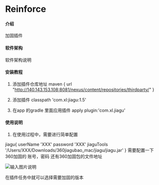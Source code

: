 # Reinforce

#### 介绍
加固插件

#### 软件架构
软件架构说明


#### 安装教程

1.  添加插件仓库地址 maven {
    url "http://140.143.153.108:8081/nexus/content/repositories/thirdparty/"
  }

2.  添加插件 classpath 'com.xl:jiagu:1.5'
3.  在app 的gradle 里面应用插件 
    apply plugin:'com.xl.jiagu'
#### 使用说明

1.  在使用过程中，需要进行简单配置

jiagu{
    userName 'XXX'
    password 'XXX'
    jiaguTools '/Users/XXX/Downloads/360jiagubao_mac/jiagu/jiagu.jar'
}
需要配置一下 360加固的 账号，密码 还有360加固包的文件地址

![输入图片说明](https://images.gitee.com/uploads/images/2021/0606/221409_07f02da8_2009037.png "屏幕截图.png")

在插件任务中就可以选择需要加固的版本
